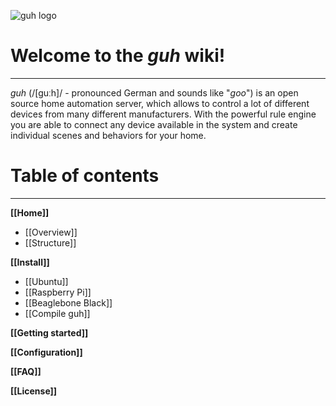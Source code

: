 ![guh logo](wiki/images/logo.png)

# Welcome to the *guh* wiki!
--------------------------------------------
*guh* (/[guːh]/ - pronounced German and sounds like "*goo*") is an open source home automation server, which allows to control a lot of different devices from many different manufacturers. With the powerful rule engine you are able to connect any device available in the system and create individual scenes and behaviors for your home. 

# Table of contents
--------------------------------------------
**[[Home]]**
* [[Overview]]
* [[Structure]]

**[[Install]]**
* [[Ubuntu]]
* [[Raspberry Pi]]
* [[Beaglebone Black]]
* [[Compile guh]]

**[[Getting started]]**

**[[Configuration]]**

**[[FAQ]]**

**[[License]]**

    











